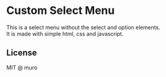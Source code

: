# Custom Select Menu

This is a select menu without the select and option elements.  
It is made with simple html, css and javascript.

## License

MIT @ muro

